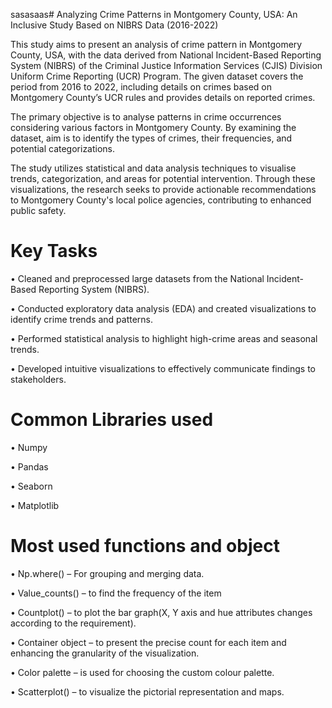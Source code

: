 sasasaas# Analyzing Crime Patterns in Montgomery County, USA: An Inclusive Study Based on NIBRS Data (2016-2022)

This study aims to present an analysis of crime pattern in Montgomery County, USA, with the data derived from National Incident-Based Reporting System (NIBRS) of the Criminal Justice Information Services (CJIS) Division Uniform Crime Reporting (UCR) Program. The given dataset covers the period from 2016 to 2022, including details on crimes based on Montgomery County’s UCR rules and provides details on reported crimes.	

The primary objective is to analyse patterns in crime occurrences considering various factors in Montgomery County. By examining the dataset, aim is to identify the types of crimes, their frequencies, and potential categorizations. 

The study utilizes statistical and data analysis techniques to visualise trends, categorization, and areas for potential intervention. Through these visualizations, the research seeks to provide actionable recommendations to Montgomery County's local police agencies, contributing to enhanced public safety.

 # Key Tasks 
 •	Cleaned and preprocessed large datasets from the National Incident-Based Reporting System (NIBRS).

•	Conducted exploratory data analysis (EDA) and created visualizations to identify crime trends and patterns.

•	Performed statistical analysis to highlight high-crime areas and seasonal trends.

•	Developed intuitive visualizations to effectively communicate findings to stakeholders.

# Common Libraries used 

•	Numpy

•	Pandas

•	Seaborn

•	Matplotlib



# Most used functions and object 
       
•	Np.where() – For grouping and merging data.

•	Value_counts() – to find the frequency of the item

•	Countplot() – to plot the bar graph(X, Y axis and hue attributes changes according to the requirement).

•	Container object – to present the precise count for each item and enhancing the granularity of the visualization. 

•	Color palette – is used for choosing the custom colour palette.

•	Scatterplot() – to visualize the pictorial representation and maps.

